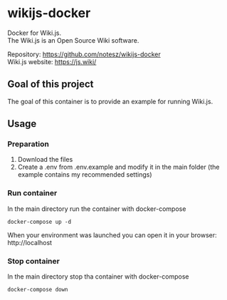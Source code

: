 # wikijs-docker

Docker for Wiki.js. \
The Wiki.js is an Open Source Wiki software.

Repository: https://github.com/notesz/wikijs-docker \
Wiki.js website: https://js.wiki/

## Goal of this project

The goal of this container is to provide an example for running Wiki.js.

## Usage

### Preparation

1. Download the files
2. Create a .env from .env.example and modify it in the main folder (the example contains my recommended settings)

### Run container

In the main directory run the container with docker-compose

```shell
docker-compose up -d
```

When your environment was launched you can open it in your browser: \
http://localhost

### Stop container

In the main directory stop tha container with docker-compose

```shell
docker-compose down
```
